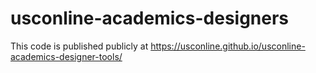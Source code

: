 # usconline-academics-designers
This code is published publicly at https://usconline.github.io/usconline-academics-designer-tools/
